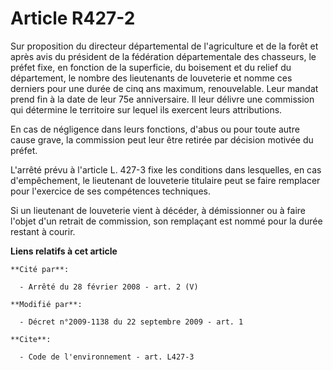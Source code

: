 # Article R427-2

Sur proposition du directeur départemental de l'agriculture et de la forêt et après avis du président de la fédération
départementale des chasseurs, le préfet fixe, en fonction de la superficie, du boisement et du relief du département, le
nombre des lieutenants de louveterie et nomme ces derniers pour une durée de cinq ans maximum, renouvelable. Leur mandat
prend fin à la date de leur 75e anniversaire. Il leur délivre une commission qui détermine le territoire sur lequel ils
exercent leurs attributions. 

En cas de négligence dans leurs fonctions, d'abus ou pour toute autre cause grave, la commission peut leur être retirée par
décision motivée du préfet.

L'arrêté prévu à l'article L. 427-3 fixe les conditions dans lesquelles, en cas d'empêchement, le lieutenant de louveterie
titulaire peut se faire remplacer pour l'exercice de ses compétences techniques. 

Si un lieutenant de louveterie vient à décéder, à démissionner ou à faire l'objet d'un retrait de commission, son remplaçant
est nommé pour la durée restant à courir.

**Liens relatifs à cet article**

	**Cité par**:

	  - Arrêté du 28 février 2008 - art. 2 (V)

	**Modifié par**:

	  - Décret n°2009-1138 du 22 septembre 2009 - art. 1

	**Cite**:

	  - Code de l'environnement - art. L427-3

